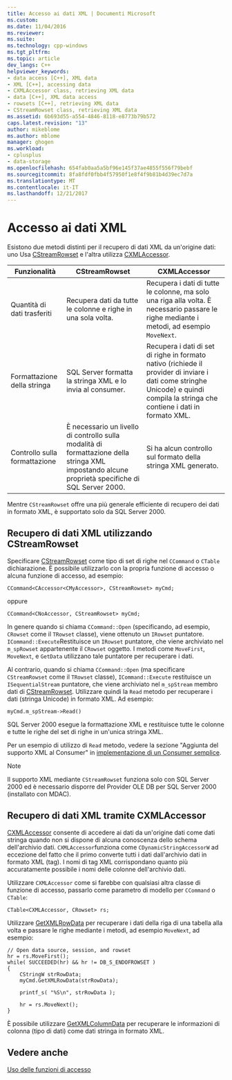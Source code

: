 ```yaml
---
title: Accesso ai dati XML | Documenti Microsoft
ms.custom: 
ms.date: 11/04/2016
ms.reviewer: 
ms.suite: 
ms.technology: cpp-windows
ms.tgt_pltfrm: 
ms.topic: article
dev_langs: C++
helpviewer_keywords:
- data access [C++], XML data
- XML [C++], accessing data
- CXMLAccessor class, retrieving XML data
- data [C++], XML data access
- rowsets [C++], retrieving XML data
- CStreamRowset class, retrieving XML data
ms.assetid: 6b693d55-a554-4846-8118-e8773b79b572
caps.latest.revision: "13"
author: mikeblome
ms.author: mblome
manager: ghogen
ms.workload:
- cplusplus
- data-storage
ms.openlocfilehash: 654fab0aa5a5bf96e145f37ae4855f556f79bebf
ms.sourcegitcommit: 8fa8fdf0fbb4f57950f1e8f4f9b81b4d39ec7d7a
ms.translationtype: MT
ms.contentlocale: it-IT
ms.lasthandoff: 12/21/2017
---
```

# <a name="accessing-xml-data"></a>Accesso ai dati XML
Esistono due metodi distinti per il recupero di dati XML da un'origine dati: uno Usa [CStreamRowset](../../data/oledb/cstreamrowset-class.md) e l'altra utilizza [CXMLAccessor](../../data/oledb/cxmlaccessor-class.md).  
  
|Funzionalità|CStreamRowset|CXMLAccessor|  
|-------------------|-------------------|------------------|  
|Quantità di dati trasferiti|Recupera dati da tutte le colonne e righe in una sola volta.|Recupera i dati di tutte le colonne, ma solo una riga alla volta. È necessario passare le righe mediante i metodi, ad esempio `MoveNext`.|  
|Formattazione della stringa|SQL Server formatta la stringa XML e lo invia al consumer.|Recupera i dati di set di righe in formato nativo (richiede il provider di inviare i dati come stringhe Unicode) e quindi compila la stringa che contiene i dati in formato XML.|  
|Controllo sulla formattazione|È necessario un livello di controllo sulla modalità di formattazione della stringa XML impostando alcune proprietà specifiche di SQL Server 2000.|Si ha alcun controllo sul formato della stringa XML generato.|  
  
 Mentre `CStreamRowset` offre una più generale efficiente di recupero dei dati in formato XML, è supportato solo da SQL Server 2000.  
  
## <a name="retrieving-xml-data-using-cstreamrowset"></a>Recupero di dati XML utilizzando CStreamRowset  
 Specificare [CStreamRowset](../../data/oledb/cstreamrowset-class.md) come tipo di set di righe nel `CCommand` o `CTable` dichiarazione. È possibile utilizzarlo con la propria funzione di accesso o alcuna funzione di accesso, ad esempio:  
  
```  
CCommand<CAccessor<CMyAccessor>, CStreamRowset> myCmd;  
```  
  
 oppure  
  
```  
CCommand<CNoAccessor, CStreamRowset> myCmd;  
```  
  
 In genere quando si chiama `CCommand::Open` (specificando, ad esempio, `CRowset` come il `TRowset` classe), viene ottenuto un `IRowset` puntatore. `ICommand::Execute`Restituisce un `IRowset` puntatore, che viene archiviato nel `m_spRowset` appartenente il `CRowset` oggetto. I metodi come `MoveFirst`, `MoveNext`, e `GetData` utilizzano tale puntatore per recuperare i dati.  
  
 Al contrario, quando si chiama `CCommand::Open` (ma specificare `CStreamRowset` come il `TRowset` classe), `ICommand::Execute` restituisce un `ISequentialStream` puntatore, che viene archiviato nel `m_spStream` membro dati di [CStreamRowset](../../data/oledb/cstreamrowset-class.md). Utilizzare quindi la `Read` metodo per recuperare i dati (stringa Unicode) in formato XML. Ad esempio:  
  
```  
myCmd.m_spStream->Read()  
```  
  
 SQL Server 2000 esegue la formattazione XML e restituisce tutte le colonne e tutte le righe del set di righe in un'unica stringa XML.  
  
 Per un esempio di utilizzo di `Read` metodo, vedere la sezione "Aggiunta del supporto XML al Consumer" in [implementazione di un Consumer semplice](../../data/oledb/implementing-a-simple-consumer.md).  
  
> [!NOTE]
>  Il supporto XML mediante `CStreamRowset` funziona solo con SQL Server 2000 ed è necessario disporre del Provider OLE DB per SQL Server 2000 (installato con MDAC).  
  
## <a name="retrieving-xml-data-using-cxmlaccessor"></a>Recupero di dati XML tramite CXMLAccessor  
 [CXMLAccessor](../../data/oledb/cxmlaccessor-class.md) consente di accedere ai dati da un'origine dati come dati stringa quando non si dispone di alcuna conoscenza dello schema dell'archivio dati. `CXMLAccessor`funziona come `CDynamicStringAccessorW` ad eccezione del fatto che il primo converte tutti i dati dall'archivio dati in formato XML (tag). I nomi di tag XML corrispondano quanto più accuratamente possibile i nomi delle colonne dell'archivio dati.  
  
 Utilizzare `CXMLAccessor` come si farebbe con qualsiasi altra classe di funzione di accesso, passarlo come parametro di modello per `CCommand` o `CTable`:  
  
```  
CTable<CXMLAccessor, CRowset> rs;  
```  
  
 Utilizzare [GetXMLRowData](../../data/oledb/cxmlaccessor-getxmlrowdata.md) per recuperare i dati della riga di una tabella alla volta e passare le righe mediante i metodi, ad esempio `MoveNext`, ad esempio:  
  
```  
// Open data source, session, and rowset  
hr = rs.MoveFirst();  
while( SUCCEEDED(hr) && hr != DB_S_ENDOFROWSET )  
{  
    CStringW strRowData;  
    myCmd.GetXMLRowData(strRowData);  
  
    printf_s( "%S\n", strRowData );  
  
    hr = rs.MoveNext();  
}  
```  
  
 È possibile utilizzare [GetXMLColumnData](../../data/oledb/cxmlaccessor-getxmlcolumndata.md) per recuperare le informazioni di colonna (tipo di dati) come dati stringa in formato XML.  
  
## <a name="see-also"></a>Vedere anche  
 [Uso delle funzioni di accesso](../../data/oledb/using-accessors.md)